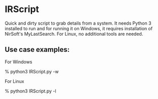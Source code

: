 # IRScript

Quick and dirty script to grab details from a system. It needs Python 3 installed to run and for running it on Windows, it requires installation of NirSoft's MyLastSearch. For Linux, no additional tools are needed.

## Use case examples:

For Windows

% python3 IRScript.py -w

For Linux

% python3 IRScript.py -l
